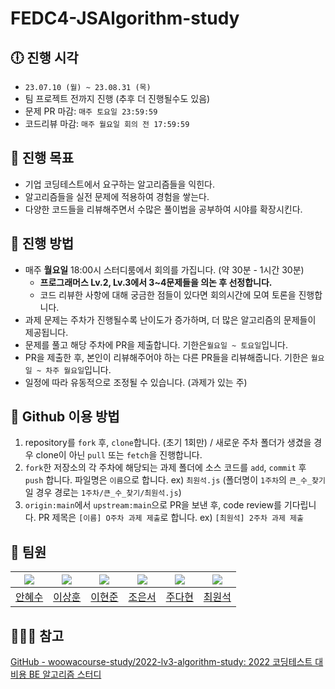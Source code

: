 # FEDC4-JSAlgorithm-study

## 🕕 진행 시각

- `23.07.10 (월) ~ 23.08.31 (목)`
- 팀 프로젝트 전까지 진행 (추후 더 진행될수도 있음)
- 문제 PR 마감: `매주 토요일 23:59:59`
- 코드리뷰 마감: `매주 월요일 회의 전 17:59:59`

## 🥅 진행 목표

- 기업 코딩테스트에서 요구하는 알고리즘들을 익힌다.
- 알고리즘들을 실전 문제에 적용하여 경험을 쌓는다.
- 다양한 코드들을 리뷰해주면서 수많은 풀이법을 공부하여 시야를 확장시킨다.

## 🧐 진행 방법

- 매주 **월요일** 18:00시 스터디룸에서 회의를 가집니다. (약 30분 - 1시간 30분)
  - **프로그래머스 Lv.2, Lv.3에서 3~4문제들을 의논 후 선정합니다.**
  - 코드 리뷰한 사항에 대해 궁금한 점들이 있다면 회의시간에 모여 토론을 진행합니다.
- 과제 문제는 주차가 진행될수록 난이도가 증가하며, 더 많은 알고리즘의 문제들이 제공됩니다.
- 문제를 풀고 해당 주차에 PR을 제출합니다. 기한은`월요일 ~ 토요일`입니다.
- PR을 제출한 후, 본인이 리뷰해주어야 하는 다른 PR들을 리뷰해줍니다. 기한은 `월요일 ~ 차주 월요일`입니다.
- 일정에 따라 유동적으로 조정될 수 있습니다. (과제가 있는 주)

## 🤔 Github 이용 방법

1. repository를 `fork` 후, `clone`합니다. (초기 1회만) / 새로운 주차 폴더가 생겼을 경우 clone이 아닌 `pull` 또는 `fetch`을 진행합니다.
2. `fork`한 저장소의 각 주차에 해당되는 과제 폴더에 소스 코드를 `add`, `commit` 후 `push` 합니다. 파일명은 `이름`으로 합니다. ex) `최원석.js` (폴더명이 `1주차`의 `큰_수_찾기`일 경우 경로는 `1주차/큰_수_찾기/최원석.js`)
3. `origin:main`에서 `upstream:main`으로 PR을 보낸 후, code review를 기다립니다. PR 제목은 `[이름] O주차 과제 제출`로 합니다. ex) `[최원석] 2주차 과제 제출`

## 👥 팀원

| ![](https://github.com/suehdn.png?size=120) | ![](https://github.com/bbearcookie.png?size=120) | ![](https://github.com/hyeonjun-L.png?size=120) | ![](https://github.com/eunseo-jo.png?size=120) | ![](https://github.com/judahhh.png?size=120) | ![](https://github.com/sukvvon.png?size=120) |
| :-----------------------------------------: | :----------------------------------------------: | :---------------------------------------------: | :--------------------------------------------: | :------------------------------------------: | :------------------------------------------: |
|     [안혜수](https://github.com/suehdn)     |     [이상훈](https://github.com/bbearcookie)     |     [이현준](https://github.com/hyeonjun-L)     |     [조은서](https://github.com/eunseo-jo)     |     [주다현](https://github.com/judahhh)     |     [최원석](https://github.com/sukvvon)     |

## 🙇🏻‍♂️ 참고

[GitHub - woowacourse-study/2022-lv3-algorithm-study: 2022 코딩테스트 대비용 BE 알고리즘 스터디](https://github.com/woowacourse-study/2022-lv3-algorithm-study)
